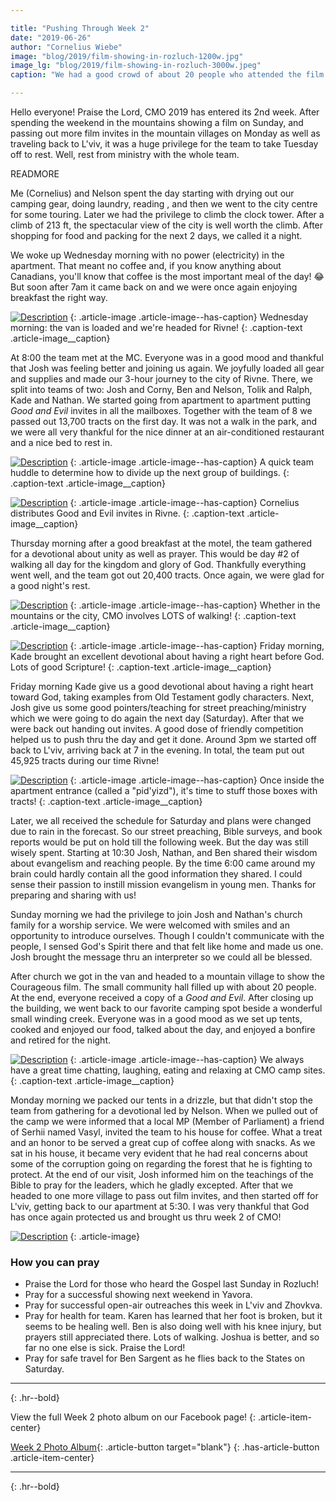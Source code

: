 ```yaml
---

title: "Pushing Through Week 2"
date: "2019-06-26"
author: "Cornelius Wiebe"
image: "blog/2019/film-showing-in-rozluch-1200w.jpg"
image_lg: "blog/2019/film-showing-in-rozluch-3000w.jpeg"
caption: "We had a good crowd of about 20 people who attended the film showing this week in the Carpathian village of Rozluch."

---
```


Hello everyone! Praise the Lord, CMO 2019 has entered its 2nd week. After spending the weekend in the mountains showing a film on Sunday, and passing out more film invites in the mountain villages on Monday as well as traveling back to L'viv, it was a huge privilege for the team to take Tuesday off to rest. Well, rest from ministry with the whole team.

READMORE

Me (Cornelius) and Nelson spent the day starting with drying out our camping gear, doing laundry, reading , and then we went to the city centre for some touring. Later we had the privilege to climb the clock tower. After a climb of 213 ft, the spectacular view of the city is well worth the climb. After shopping for food and packing for the next 2 days, we called it a night. 

We woke up Wednesday morning with no power (electricity) in the apartment. That meant no coffee and, if you know anything about Canadians, you'll know that coffee is the most important meal of the day! 😂 But soon after 7am it came back on and we were once again enjoying breakfast the right way.

[![Description](/assets/images/blog/2019/group-shot-before-rivne-700w.jpeg)](/assets/images/blog/2019/group-shot-before-rivne-3000w.jpeg)
{: .article-image .article-image--has-caption}
Wednesday morning: the van is loaded and we're headed for Rivne!
{: .caption-text .article-image__caption}

At 8:00 the team met at the MC. Everyone was in a good mood and thankful that Josh was feeling better and joining us again. We joyfully loaded all gear and supplies and made our 3-hour journey to the city of Rivne. There, we split into teams of two: Josh and Corny,  Ben and Nelson, Tolik and Ralph, Kade and Nathan. We started going from apartment to apartment putting *Good and Evil* invites in all the mailboxes. Together with the team of 8 we passed out 13,700 tracts on the first day. It was not a walk in the park, and we were all very thankful for the nice dinner at an air-conditioned restaurant and a nice bed to rest in.

[![Description](/assets/images/blog/2019/rivne-huddle-700h.jpg)](/assets/images/blog/2019/rivne-huddle-3000h.jpg)
{: .article-image .article-image--has-caption}
A quick team huddle to determine how to divide up the next group of buildings.
{: .caption-text .article-image__caption}

[![Description](/assets/images/blog/2019/cornelius-passing-invites-700w.jpeg)](/assets/images/blog/2019/cornelius-passing-invites-3000w.jpeg)
{: .article-image .article-image--has-caption}
Cornelius distributes Good and Evil invites in Rivne.
{: .caption-text .article-image__caption}

Thursday morning after a good breakfast at the motel, the team gathered for a devotional about unity as well as prayer. This would be day #2 of walking all day for the kingdom and glory of God. Thankfully everything went well, and the team got out 20,400 tracts. Once again, we were glad for a good night's rest.

[![Description](/assets/images/blog/2019/city-hiking-700w.jpg)](/assets/images/blog/2019/city-hiking-3000w.jpg)
{: .article-image .article-image--has-caption}
Whether in the mountains or the city, CMO involves LOTS of walking!
{: .caption-text .article-image__caption}

[![Description](/assets/images/blog/2019/kade-devo-rivne-700w.jpg)](/assets/images/blog/2019/kade-devo-rivne-3000w.jpg)
{: .article-image .article-image--has-caption}
Friday morning, Kade brought an excellent devotional about having a right heart before God. Lots of good Scripture!
{: .caption-text .article-image__caption}

Friday morning Kade give us a good devotional about having a right heart toward God, taking examples from Old Testament godly characters. Next, Josh give us some good pointers/teaching for street preaching/ministry which we were going to do again the next day (Saturday). After that we were back out handing out invites. A good dose of friendly competition helped us to push thru the day and get it done. Around 3pm we started off back to L'viv, arriving back at 7 in the evening. In total, the team put out 45,925 tracts during our time Rivne!

[![Description](/assets/images/blog/2019/kade-passing-invites-700w.jpg)](/assets/images/blog/2019/kade-passing-invites-3000w.jpg)
{: .article-image .article-image--has-caption}
Once inside the apartment entrance (called a "pid'yizd"), it's time to stuff those boxes with tracts!
{: .caption-text .article-image__caption}

Later, we all received the schedule for Saturday and plans were changed due to rain in the forecast. So our street preaching, Bible surveys, and book reports would be put on hold till the following week. But the day was still wisely spent. Starting at 10:30 Josh, Nathan, and Ben shared their wisdom about evangelism and reaching people. By the time 6:00 came around my brain could hardly contain all the good information they shared. I could sense their passion to instill mission evangelism in young men. Thanks for preparing and sharing with us! 

Sunday morning we had the privilege to join Josh and Nathan's church family for a worship service. We were welcomed with smiles and an opportunity to introduce ourselves. Though I couldn't communicate with the people, I sensed God's Spirit there and that felt like home and made us one. Josh brought the message thru an interpreter so we could all be blessed.

After church we got in the van and headed to a mountain village to show the Courageous film. The small community hall filled up with about 20 people. At the end, everyone received a copy of a *Good and Evil*. After closing up the building, we went back to our favorite camping spot beside a wonderful small winding creek. Everyone was in a good mood as we set up tents, cooked and enjoyed our food, talked about the day, and enjoyed a bonfire and retired for the night.

[![Description](/assets/images/blog/2019/camp-site-700w.jpg)](/assets/images/blog/2019/camp-site-3000w.jpg)
{: .article-image .article-image--has-caption}
We always have a great time chatting, laughing, eating and relaxing at CMO camp sites.
{: .caption-text .article-image__caption}

Monday morning we packed our tents in a drizzle, but that didn't stop the team from gathering for a devotional led by Nelson. When we pulled out of the camp we were informed that a local MP (Member of Parliament) a friend of Serhii named Vasyl, invited the team to his house for coffee. What a treat and an honor to be served a great cup of coffee along with snacks. As we sat in his house, it became very evident that he had real concerns about some of the corruption going on regarding the forest that he is fighting to protect. At the end of our visit, Josh informed him on the teachings of the Bible to pray for the leaders, which he gladly excepted. After that we headed to one more village to pass out film invites, and then started off for L'viv, getting back to our apartment at 5:30. I was very thankful that God has once again protected us and brought us thru week 2 of CMO!

[![Description](/assets/images/blog/2019/nathan-cool-700w.jpg)](/assets/images/blog/2019/nathan-cool-3000w.jpg)
{: .article-image}

### How you can pray

* Praise the Lord for those who heard the Gospel last Sunday in Rozluch!
* Pray for a successful showing next weekend in Yavora.
* Pray for successful open-air outreaches this week in L'viv and Zhovkva.
* Pray for health for team. Karen has learned that her foot is broken, but it seems to be healing well. Ben is also doing well with his knee injury, but prayers still appreciated there. Lots of walking. Joshua is better, and so far no one else is sick. Praise the Lord!
* Pray for safe travel for Ben Sargent as he flies back to the States on Saturday.

---
{: .hr--bold}

View the full Week 2 photo album on our Facebook page!
{: .article-item-center}

[Week 2 Photo Album](https://www.facebook.com/pg/euroteamoutreach/photos/?tab=album&album_id=10156556333552123){: .article-button target="blank"}
{: .has-article-button .article-item-center}

---
{: .hr--bold}
